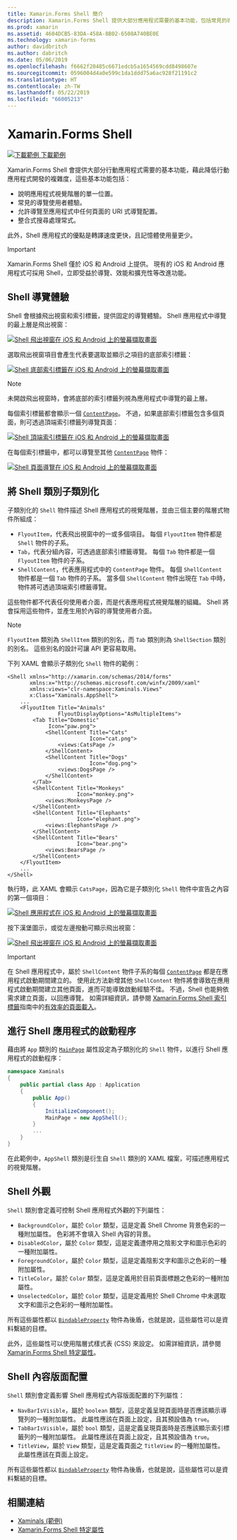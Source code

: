 ```yaml
---
title: Xamarin.Forms Shell 簡介
description: Xamarin.Forms Shell 提供大部分應用程式需要的基本功能，包括常見的導覽使用者體驗、URI 式導覽配置，以及整合式搜尋處理常式。
ms.prod: xamarin
ms.assetid: 4604DCB5-83DA-458A-8B02-6508A740BE0E
ms.technology: xamarin-forms
author: davidbritch
ms.author: dabritch
ms.date: 05/06/2019
ms.openlocfilehash: f6662f20485c6671edcb5a1654569cdd8498607e
ms.sourcegitcommit: 0596004d4a0e599c1da1ddd75a6ac928f21191c2
ms.translationtype: HT
ms.contentlocale: zh-TW
ms.lasthandoff: 05/22/2019
ms.locfileid: "66005213"
---
```

# <a name="xamarinforms-shell"></a>Xamarin.Forms Shell

[![下載範例](~/media/shared/download.png) 下載範例](https://github.com/xamarin/xamarin-forms-samples/tree/master/UserInterface/Xaminals/)

Xamarin.Forms Shell 會提供大部分行動應用程式需要的基本功能，藉此降低行動應用程式開發的複雜度，這些基本功能包括：

- 說明應用程式視覺階層的單一位置。
- 常見的導覽使用者體驗。
- 允許導覽至應用程式中任何頁面的 URI 式導覽配置。
- 整合式搜尋處理常式。

此外，Shell 應用程式的優點是轉譯速度更快，且記憶體使用量更少。

> [!IMPORTANT]
> Xamarin.Forms Shell 僅於 iOS 和 Android 上提供。 現有的 iOS 和 Android 應用程式可採用 Shell，立即受益於導覽、效能和擴充性等改進功能。

## <a name="shell-navigation-experience"></a>Shell 導覽體驗

Shell 會根據飛出視窗和索引標籤，提供固定的導覽體驗。 Shell 應用程式中導覽的最上層是飛出視窗：

[![Shell 飛出視窗在 iOS 和 Android 上的螢幕擷取畫面](introduction-images/flyout.png "Shell 飛出視窗")](introduction-images/flyout-large.png#lightbox "Shell 飛出視窗")

選取飛出視窗項目會產生代表要選取並顯示之項目的底部索引標籤：

[![Shell 底部索引標籤在 iOS 和 Android 上的螢幕擷取畫面](introduction-images/monkeys.png "Shell 底部索引標籤")](introduction-images/monkeys-large.png#lightbox "Shell 底部索引標籤")

> [!NOTE]
> 未開啟飛出視窗時，會將底部的索引標籤列視為應用程式中導覽的最上層。

每個索引標籤都會顯示一個 [`ContentPage`](xref:Xamarin.Forms.ContentPage)。 不過，如果底部索引標籤包含多個頁面，則可透過頂端索引標籤列導覽頁面：

[![Shell 頂端索引標籤在 iOS 和 Android 上的螢幕擷取畫面](introduction-images/cats.png "Shell 頂端索引標籤")](introduction-images/cats-large.png#lightbox "Shell 頂端索引標籤")

在每個索引標籤中，都可以導覽至其他 [`ContentPage`](xref:Xamarin.Forms.ContentPage) 物件：

[![Shell 頁面導覽在 iOS 和 Android 上的螢幕擷取畫面](introduction-images/cat-details.png "Shell 應用程式導覽")](introduction-images/cat-details-large.png#lightbox "Shell 應用程式導覽")

## <a name="subclassing-the-shell-class"></a>將 Shell 類別子類別化

子類別化的 `Shell` 物件描述 Shell 應用程式的視覺階層，並由三個主要的階層式物件所組成：

- `FlyoutItem`，代表飛出視窗中的一或多個項目。 每個 `FlyoutItem` 物件都是 `Shell` 物件的子系。
- `Tab`，代表分組內容，可透過底部索引標籤導覽。 每個 `Tab` 物件都是一個 `FlyoutItem` 物件的子系。
- `ShellContent`，代表應用程式中的 `ContentPage` 物件。 每個 `ShellContent` 物件都是一個 `Tab` 物件的子系。 當多個 `ShellContent` 物件出現在 `Tab` 中時，物件將可透過頂端索引標籤導覽。

這些物件都不代表任何使用者介面，而是代表應用程式視覺階層的組織。 Shell 將會採用這些物件，並產生用於內容的導覽使用者介面。

> [!NOTE]
> `FlyoutItem` 類別為 `ShellItem` 類別的別名，而 `Tab` 類別則為 `ShellSection` 類別的別名。 這些別名的設計可讓 API 更容易取用。

下列 XAML 會顯示子類別化 `Shell` 物件的範例：

```xaml
<Shell xmlns="http://xamarin.com/schemas/2014/forms"
       xmlns:x="http://schemas.microsoft.com/winfx/2009/xaml"
       xmlns:views="clr-namespace:Xaminals.Views"
       x:Class="Xaminals.AppShell">
    ...
    <FlyoutItem Title="Animals"
                FlyoutDisplayOptions="AsMultipleItems">
        <Tab Title="Domestic"
             Icon="paw.png">
            <ShellContent Title="Cats"
                          Icon="cat.png">
                <views:CatsPage />
            </ShellContent>
            <ShellContent Title="Dogs"
                          Icon="dog.png">
                <views:DogsPage />
            </ShellContent>
        </Tab>
        <ShellContent Title="Monkeys"
                      Icon="monkey.png">
            <views:MonkeysPage />
        </ShellContent>
        <ShellContent Title="Elephants"
                      Icon="elephant.png">  
            <views:ElephantsPage />
        </ShellContent>
        <ShellContent Title="Bears"
                      Icon="bear.png">
            <views:BearsPage />
        </ShellContent>
    </FlyoutItem>
    ...
</Shell>
```

執行時，此 XAML 會顯示 `CatsPage`，因為它是子類別化 `Shell` 物件中宣告之內容的第一個項目：

[![Shell 應用程式在 iOS 和 Android 上的螢幕擷取畫面](introduction-images/cats.png "Shell 應用程式")](introduction-images/cats-large.png#lightbox "Shell 應用程式")

按下漢堡圖示，或從左邊撥動可顯示飛出視窗：

[![Shell 飛出視窗在 iOS 和 Android 上的螢幕擷取畫面](introduction-images/flyout-reduced.png "Shell 飛出視窗")](introduction-images/flyout-reduced-large.png#lightbox "Shell 飛出視窗")

> [!IMPORTANT]
> 在 Shell 應用程式中，屬於 `ShellContent` 物件子系的每個 [`ContentPage`](xref:Xamarin.Forms.ContentPage) 都是在應用程式啟動期間建立的。 使用此方法新增其他 `ShellContent` 物件將會導致在應用程式啟動期間建立其他頁面，進而可能導致啟動經驗不佳。 不過，Shell 也能夠依需求建立頁面，以回應導覽。 如需詳細資訊，請參閱 [Xamarin.Forms Shell 索引標籤](tabs.md)指南中的[有效率的頁面載入](tabs.md#efficient-page-loading)。

## <a name="bootstrapping-a-shell-application"></a>進行 Shell 應用程式的啟動程序

藉由將 `App` 類別的 [`MainPage`](xref:Xamarin.Forms.Application.MainPage) 屬性設定為子類別化的 `Shell` 物件，以進行 Shell 應用程式的啟動程序：

```csharp
namespace Xaminals
{
    public partial class App : Application
    {
        public App()
        {
            InitializeComponent();
            MainPage = new AppShell();
        }
        ...
    }
}
```

在此範例中，`AppShell` 類別是衍生自 `Shell` 類別的 XAML 檔案，可描述應用程式的視覺階層。

## <a name="shell-appearance"></a>Shell 外觀

`Shell` 類別會定義可控制 Shell 應用程式外觀的下列屬性：

- `BackgroundColor`，屬於 `Color` 類型，這是定義 Shell Chrome 背景色彩的一種附加屬性。 色彩將不會填入 Shell 內容的背景。
- `DisabledColor`，屬於 `Color` 類型，這是定義遭停用之陰影文字和圖示色彩的一種附加屬性。
- `ForegroundColor`，屬於 `Color` 類型，這是定義陰影文字和圖示之色彩的一種附加屬性。
- `TitleColor`，屬於 `Color` 類型，這是定義用於目前頁面標題之色彩的一種附加屬性。
- `UnselectedColor`，屬於 `Color` 類型，這是定義用於 Shell Chrome 中未選取文字和圖示之色彩的一種附加屬性。

所有這些屬性都以 [`BindableProperty`](xref:Xamarin.Forms.BindableProperty) 物件為後盾，也就是說，這些屬性可以是資料繫結的目標。

此外，這些屬性可以使用階層式樣式表 (CSS) 來設定。 如需詳細資訊，請參閱 [Xamarin.Forms Shell 特定屬性](~/xamarin-forms/user-interface/styles/css/index.md#xamarinforms-shell-specific-properties)。

## <a name="shell-content-layout"></a>Shell 內容版面配置

`Shell` 類別會定義影響 Shell 應用程式內容版面配置的下列屬性：

- `NavBarIsVisible`，屬於 `boolean` 類型，這是定義呈現頁面時是否應該顯示導覽列的一種附加屬性。 此屬性應該在頁面上設定，且其預設值為 `true`。
- `TabBarIsVisible`，屬於 `bool` 類型，這是定義呈現頁面時是否應該顯示索引標籤列的一種附加屬性。 此屬性應該在頁面上設定，且其預設值為 `true`。
- `TitleView`，屬於 `View` 類型，這是定義頁面之 `TitleView` 的一種附加屬性。 此屬性應該在頁面上設定。

所有這些屬性都以 [`BindableProperty`](xref:Xamarin.Forms.BindableProperty) 物件為後盾，也就是說，這些屬性可以是資料繫結的目標。

## <a name="related-links"></a>相關連結

- [Xaminals (範例)](https://github.com/xamarin/xamarin-forms-samples/tree/master/UserInterface/Xaminals/)
- [Xamarin.Forms Shell 特定屬性](~/xamarin-forms/user-interface/styles/css/index.md#xamarinforms-shell-specific-properties)
